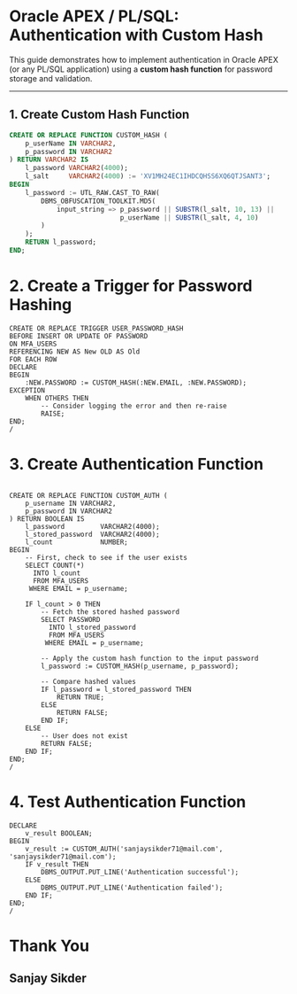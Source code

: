 
# Oracle APEX / PL/SQL: Authentication with Custom Hash

This guide demonstrates how to implement authentication in Oracle APEX (or any PL/SQL application) using a **custom hash function** for password storage and validation.

---

## 1. Create Custom Hash Function

```sql
CREATE OR REPLACE FUNCTION CUSTOM_HASH (
    p_userName IN VARCHAR2,
    p_password IN VARCHAR2
) RETURN VARCHAR2 IS
    l_password VARCHAR2(4000);
    l_salt     VARCHAR2(4000) := 'XV1MH24EC1IHDCQHSS6XQ6QTJSANT3';
BEGIN
    l_password := UTL_RAW.CAST_TO_RAW(
        DBMS_OBFUSCATION_TOOLKIT.MD5(
            input_string => p_password || SUBSTR(l_salt, 10, 13) ||
                            p_userName || SUBSTR(l_salt, 4, 10)
        )
    );
    RETURN l_password;
END;

```

# 2. Create a Trigger for Password Hashing

```trigger
CREATE OR REPLACE TRIGGER USER_PASSWORD_HASH
BEFORE INSERT OR UPDATE OF PASSWORD
ON MFA_USERS
REFERENCING NEW AS New OLD AS Old
FOR EACH ROW
DECLARE
BEGIN
    :NEW.PASSWORD := CUSTOM_HASH(:NEW.EMAIL, :NEW.PASSWORD);
EXCEPTION
    WHEN OTHERS THEN
        -- Consider logging the error and then re-raise
        RAISE;
END;
/
````

# 3. Create Authentication Function

```Authentication Function

CREATE OR REPLACE FUNCTION CUSTOM_AUTH (
    p_username IN VARCHAR2,
    p_password IN VARCHAR2
) RETURN BOOLEAN IS
    l_password         VARCHAR2(4000);
    l_stored_password  VARCHAR2(4000);
    l_count            NUMBER;
BEGIN
    -- First, check to see if the user exists
    SELECT COUNT(*)
      INTO l_count
      FROM MFA_USERS
     WHERE EMAIL = p_username;

    IF l_count > 0 THEN
        -- Fetch the stored hashed password
        SELECT PASSWORD
          INTO l_stored_password
          FROM MFA_USERS
         WHERE EMAIL = p_username;

        -- Apply the custom hash function to the input password
        l_password := CUSTOM_HASH(p_username, p_password);

        -- Compare hashed values
        IF l_password = l_stored_password THEN
            RETURN TRUE;
        ELSE
            RETURN FALSE;
        END IF;
    ELSE
        -- User does not exist
        RETURN FALSE;
    END IF;
END;
/
```

# 4. Test Authentication Function

```Test Authentication
DECLARE
    v_result BOOLEAN;
BEGIN
    v_result := CUSTOM_AUTH('sanjaysikder71@mail.com', 'sanjaysikder71@mail.com');
    IF v_result THEN
        DBMS_OUTPUT.PUT_LINE('Authentication successful');
    ELSE
        DBMS_OUTPUT.PUT_LINE('Authentication failed');
    END IF;
END;
/
```


# Thank You
## Sanjay Sikder
